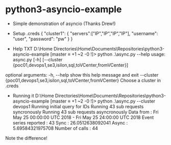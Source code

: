 # python3-asyncio-example

* Simple demonstration of asyncio (Thanks Drew!)

* Setup .creds
{
	"cluster1": {
        	"servers":["IP","IP","IP","IP"],
        	"username": "user",
        	"password": "pw"
	}
}

* Help TXT
D:\Home Directories\Home\Documents\Repositories\python3-asyncio-example [master ≡ +1 ~2 -0 !]> python .\async.py --help
usage: async.py [-h]
                [--cluster {poc01,devops1,se3,isilon,sql,toVCenter,fromVCenter}]

optional arguments:
  -h, --help            show this help message and exit
  --cluster {poc01,devops1,se3,isilon,sql,toVCenter,fromVCenter}
                        Choose a cluster in .creds

* Running it
D:\Home Directories\Home\Documents\Repositories\python3-asyncio-example [master ≡ +1 ~2 -0 !]> python .\async.py --cluster devops1
Running initial query for IDs
Running 43 sub requests syncronously
Running 43 sub requests asyncronously
Data from : Fri May 25 00:00:00 UTC 2018 - Fri May 25 24:00:00 UTC 2018
Event series reported : 43
Sync : 26.0512638092041
Async : 5.69584321975708
Number of calls : 44

Note the difference!
